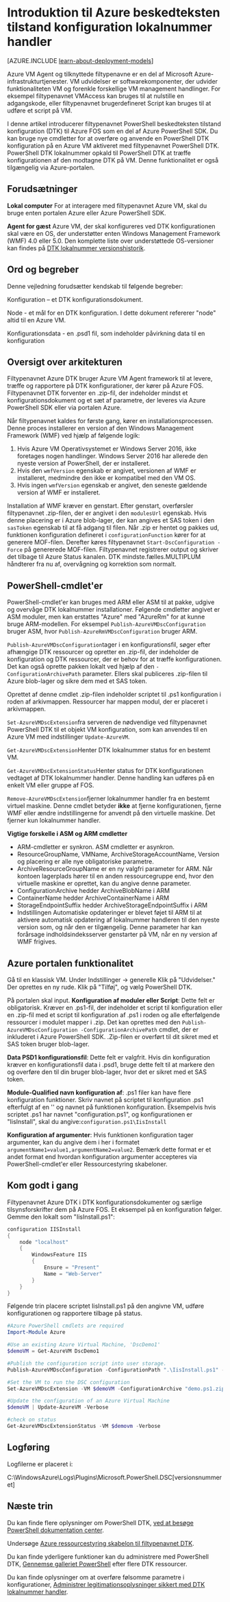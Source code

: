 <properties
   pageTitle="Ønsket stat konfiguration for Azure oversigt | Microsoft Azure"
   description="Oversigt til brug af Microsoft Azure lokalnummer handler for PowerShell beskedteksten tilstand konfiguration. Herunder forudsætninger, arkitektur, cmdletter.."
   services="virtual-machines-windows"
   documentationCenter=""
   authors="zjalexander"
   manager="timlt"
   editor=""
   tags="azure-service-management,azure-resource-manager"
   keywords=""/>

<tags
   ms.service="virtual-machines-windows"
   ms.devlang="na"
   ms.topic="article"
   ms.tgt_pltfrm="vm-windows"
   ms.workload="na"
   ms.date="09/15/2016"
   ms.author="zachal"/>

# <a name="introduction-to-the-azure-desired-state-configuration-extension-handler"></a>Introduktion til Azure beskedteksten tilstand konfiguration lokalnummer handler #

[AZURE.INCLUDE [learn-about-deployment-models](../../includes/learn-about-deployment-models-both-include.md)]

Azure VM Agent og tilknyttede filtypenavne er en del af Microsoft Azure-infrastrukturtjenester. VM udvidelser er softwarekomponenter, der udvider funktionaliteten VM og forenkle forskellige VM management handlinger. For eksempel filtypenavnet VMAccess kan bruges til at nulstille en adgangskode, eller filtypenavnet brugerdefineret Script kan bruges til at udføre et script på VM.

I denne artikel introducerer filtypenavnet PowerShell beskedteksten tilstand konfiguration (DTK) til Azure FOS som en del af Azure PowerShell SDK. Du kan bruge nye cmdletter for at overføre og anvende en PowerShell DTK konfiguration på en Azure VM aktiveret med filtypenavnet PowerShell DTK. PowerShell DTK lokalnummer opkald til PowerShell DTK at træffe konfigurationen af den modtagne DTK på VM. Denne funktionalitet er også tilgængelig via Azure-portalen.

## <a name="prerequisites"></a>Forudsætninger ##
**Lokal computer** For at interagere med filtypenavnet Azure VM, skal du bruge enten portalen Azure eller Azure PowerShell SDK. 

**Agent for gæst** Azure VM, der skal konfigureres ved DTK konfigurationen skal være en OS, der understøtter enten Windows Management Framework (WMF) 4.0 eller 5.0. Den komplette liste over understøttede OS-versioner kan findes på [DTK lokalnummer versionshistorik](https://blogs.msdn.microsoft.com/powershell/2014/11/20/release-history-for-the-azure-dsc-extension/).

## <a name="terms-and-concepts"></a>Ord og begreber ##
Denne vejledning forudsætter kendskab til følgende begreber:

Konfiguration – et DTK konfigurationsdokument. 

Node - et mål for en DTK konfiguration. I dette dokument refererer "node" altid til en Azure VM.

Konfigurationsdata - en .psd1 fil, som indeholder påvirkning data til en konfiguration

## <a name="architectural-overview"></a>Oversigt over arkitekturen ##

Filtypenavnet Azure DTK bruger Azure VM Agent framework til at levere, træffe og rapportere på DTK konfigurationer, der kører på Azure FOS. Filtypenavnet DTK forventer en .zip-fil, der indeholder mindst et konfigurationsdokument og et sæt af parametre, der leveres via Azure PowerShell SDK eller via portalen Azure.

Når filtypenavnet kaldes for første gang, kører en installationsprocessen. Denne proces installerer en version af den Windows Management Framework (WMF) ved hjælp af følgende logik:

1. Hvis Azure VM Operativsystemet er Windows Server 2016, ikke foretages nogen handlinger. Windows Server 2016 har allerede den nyeste version af PowerShell, der er installeret.
2. Hvis den `wmfVersion` egenskab er angivet, versionen af WMF er installeret, medmindre den ikke er kompatibel med den VM OS.
3. Hvis ingen `wmfVersion` egenskab er angivet, den seneste gældende version af WMF er installeret.

Installation af WMF kræver en genstart. Efter genstart, overførsler filtypenavnet .zip-filen, der er angivet i den `modulesUrl` egenskab. Hvis denne placering er i Azure blob-lager, der kan angives et SAS token i den `sasToken` egenskab til at få adgang til filen. Når .zip er hentet og pakkes ud, funktionen konfiguration defineret i `configurationFunction` kører for at generere MOF-filen. Derefter køres filtypenavnet `Start-DscConfiguration -Force` på genererede MOF-filen. Filtypenavnet registrerer output og skriver det tilbage til Azure Status kanalen. DTK mindste.fælles.MULTIPLUM håndterer fra nu af, overvågning og korrektion som normalt. 

## <a name="powershell-cmdlets"></a>PowerShell-cmdlet'er ##

PowerShell-cmdlet'er kan bruges med ARM eller ASM til at pakke, udgive og overvåge DTK lokalnummer installationer. Følgende cmdletter angivet er ASM moduler, men kan erstattes "Azure" med "AzureRm" for at kunne bruge ARM-modellen. For eksempel `Publish-AzureVMDscConfiguration` bruger ASM, hvor `Publish-AzureRmVMDscConfiguration` bruger ARM. 

`Publish-AzureVMDscConfiguration`tager i en konfigurationsfil, søger efter afhængige DTK ressourcer og opretter en .zip-fil, der indeholder de konfiguration og DTK ressourcer, der er behov for at træffe konfigurationen. Det kan også oprette pakken lokalt ved hjælp af den `-ConfigurationArchivePath` parameter. Ellers skal publiceres .zip-filen til Azure blob-lager og sikre dem med et SAS token.

Oprettet af denne cmdlet .zip-filen indeholder scriptet til .ps1 konfiguration i roden af arkivmappen. Ressourcer har mappen modul, der er placeret i arkivmappen. 

`Set-AzureVMDscExtension`fra serveren de nødvendige ved filtypenavnet PowerShell DTK til et objekt VM konfiguration, som kan anvendes til en Azure VM med indstillinger `Update-AzureVM`.

`Get-AzureVMDscExtension`Henter DTK lokalnummer status for en bestemt VM. 

`Get-AzureVMDscExtensionStatus`Henter status for DTK konfigurationen vedtaget af DTK lokalnummer handler. Denne handling kan udføres på en enkelt VM eller gruppe af FOS.

`Remove-AzureVMDscExtension`fjerner lokalnummer handler fra en bestemt virtuel maskine. Denne cmdlet betyder **ikke** at fjerne konfigurationen, fjerne WMF eller ændre indstillingerne for anvendt på den virtuelle maskine. Det fjerner kun lokalnummer handler. 

**Vigtige forskelle i ASM og ARM cmdletter**

- ARM-cmdletter er synkron. ASM cmdletter er asynkron.
- ResourceGroupName, VMName, ArchiveStorageAccountName, Version og placering er alle nye obligatoriske parametre.
- ArchiveResourceGroupName er en ny valgfri parameter for ARM. Når kontoen lagerplads hører til en anden ressourcegruppe end, hvor den virtuelle maskine er oprettet, kan du angive denne parameter.
- ConfigurationArchive hedder ArchiveBlobName i ARM
- ContainerName hedder ArchiveContainerName i ARM
- StorageEndpointSuffix hedder ArchiveStorageEndpointSuffix i ARM
- Indstillingen Automatiske opdateringer er blevet føjet til ARM til at aktivere automatisk opdatering af lokalnummer handleren til den nyeste version som, og når den er tilgængelig. Denne parameter har kan forårsage indholdsindeksserver genstarter på VM, når en ny version af WMF frigives. 


## <a name="azure-portal-functionality"></a>Azure portalen funktionalitet ##
Gå til en klassisk VM. Under Indstillinger -> generelle Klik på "Udvidelser." Der oprettes en ny rude. Klik på "Tilføj", og vælg PowerShell DTK.

På portalen skal input.
**Konfiguration af moduler eller Script**: Dette felt er obligatorisk. Kræver en .ps1-fil, der indeholder et script til konfiguration eller en .zip-fil med et script til konfiguration af .ps1 i roden og alle efterfølgende ressourcer i modulet mapper i .zip. Det kan oprettes med den `Publish-AzureVMDscConfiguration -ConfigurationArchivePath` cmdlet, der er inkluderet i Azure PowerShell SDK. .Zip-filen er overført til dit sikret med et SAS token bruger blob-lager. 

**Data PSD1 konfigurationsfil**: Dette felt er valgfrit. Hvis din konfiguration kræver en konfigurationsfil data i .psd1, bruge dette felt til at markere den og overføre den til din bruger blob-lager, hvor det er sikret med et SAS token. 
 
**Module-Qualified navn konfiguration af**: .ps1 filer kan have flere konfiguration funktioner. Skriv navnet på scriptet til konfiguration .ps1 efterfulgt af en '\' og navnet på funktionen konfiguration. Eksempelvis hvis scriptet .ps1 har navnet "configuration.ps1", og konfigurationen er "IisInstall", skal du angive:`configuration.ps1\IisInstall`

**Konfiguration af argumenter**: Hvis funktionen konfiguration tager argumenter, kan du angive dem i her i formatet `argumentName1=value1,argumentName2=value2`. Bemærk dette format er et andet format end hvordan konfiguration argumenter accepteres via PowerShell-cmdlet'er eller Ressourcestyring skabeloner. 

## <a name="getting-started"></a>Kom godt i gang ##

Filtypenavnet Azure DTK i DTK konfigurationsdokumenter og særlige tilsynsforskrifter dem på Azure FOS. Et eksempel på en konfiguration følger. Gemme den lokalt som "IisInstall.ps1":

```powershell
configuration IISInstall 
{ 
    node "localhost"
    { 
        WindowsFeature IIS 
        { 
            Ensure = "Present" 
            Name = "Web-Server"                       
        } 
    } 
}
```

Følgende trin placere scriptet IisInstall.ps1 på den angivne VM, udføre konfigurationen og rapportere tilbage på status.
 
```powershell
#Azure PowerShell cmdlets are required
Import-Module Azure

#Use an existing Azure Virtual Machine, 'DscDemo1'
$demoVM = Get-AzureVM DscDemo1

#Publish the configuration script into user storage.
Publish-AzureVMDscConfiguration -ConfigurationPath ".\IisInstall.ps1" -StorageContext $storageContext -Verbose -Force

#Set the VM to run the DSC configuration
Set-AzureVMDscExtension -VM $demoVM -ConfigurationArchive "demo.ps1.zip" -StorageContext $storageContext -ConfigurationName "runScript" -Verbose

#Update the configuration of an Azure Virtual Machine
$demoVM | Update-AzureVM -Verbose

#check on status
Get-AzureVMDscExtensionStatus -VM $demovm -Verbose
```

## <a name="logging"></a>Logføring ##

Logfilerne er placeret i:

C:\WindowsAzure\Logs\Plugins\Microsoft.PowerShell.DSC\[versionsnummeret]

## <a name="next-steps"></a>Næste trin ##

Du kan finde flere oplysninger om PowerShell DTK, [ved at besøge PowerShell dokumentation center](https://msdn.microsoft.com/powershell/dsc/overview). 

Undersøge [Azure ressourcestyring skabelon til filtypenavnet DTK](virtual-machines-windows-extensions-dsc-template.md
). 

Du kan finde yderligere funktioner kan du administrere med PowerShell DTK, [Gennemse galleriet PowerShell](https://www.powershellgallery.com/packages?q=DscResource&x=0&y=0) efter flere DTK ressourcer.

Du kan finde oplysninger om at overføre følsomme parametre i konfigurationer, [Administrer legitimationsoplysninger sikkert med DTK lokalnummer handler](virtual-machines-windows-extensions-dsc-credentials.md).
